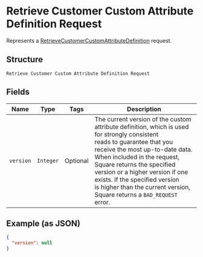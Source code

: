 
# Retrieve Customer Custom Attribute Definition Request

Represents a [RetrieveCustomerCustomAttributeDefinition](../../doc/api/customer-custom-attributes.md#retrieve-customer-custom-attribute-definition) request.

## Structure

`Retrieve Customer Custom Attribute Definition Request`

## Fields

| Name | Type | Tags | Description |
|  --- | --- | --- | --- |
| `version` | `Integer` | Optional | The current version of the custom attribute definition, which is used for strongly consistent<br>reads to guarantee that you receive the most up-to-date data. When included in the request,<br>Square returns the specified version or a higher version if one exists. If the specified version<br>is higher than the current version, Square returns a `BAD_REQUEST` error. |

## Example (as JSON)

```json
{
  "version": null
}
```

